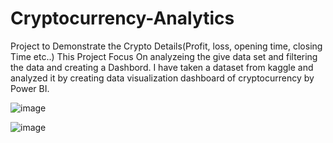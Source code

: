 # Cryptocurrency-Analytics

Project to Demonstrate the Crypto Details(Profit, loss, opening time, closing Time etc..)
This Project Focus On analyzeing the give data set and filtering the data and creating a Dashbord.
I have taken a dataset from kaggle and analyzed it by creating data visualization dashboard of cryptocurrency by Power BI.



![image]()

![image]()

